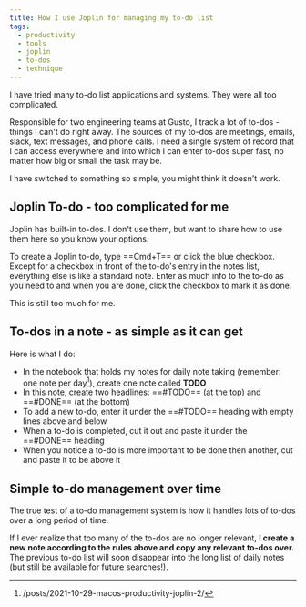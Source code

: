 ```yaml
---
title: How I use Joplin for managing my to-do list
tags:
  - productivity
  - tools
  - joplin
  - to-dos
  - technique
---
```

I have tried many to-do list applications and systems. They were all too complicated.
<!--more-->

Responsible for two engineering teams at Gusto, I track a lot of to-dos - things I can't do right away. The sources of my to-dos are meetings, emails, slack, text messages, and phone calls. I need a single system of record that I can access everywhere and into which I can enter to-dos super fast, no matter how big or small the task may be.

I have switched to something so simple, you might think it doesn't work.

## Joplin To-do - too complicated for me

Joplin has built-in to-dos. I don't use them, but want to share how to use them here so you know your options.

To create a Joplin to-do, type ==Cmd+T== or click the blue checkbox. Except for a checkbox in front of the to-do's entry in the notes list, everything else is like a standard note. Enter as much info to the to-do as you need to and when you are done, click the checkbox to mark it as done.

This is still too much for me.

## To-dos in a note - as simple as it can get

Here is what I do:
* In the notebook that holds my notes for daily note taking (remember: one note per day[^1]), create one note called **TODO**
* In this note, create two headlines: ==#TODO== (at the top) and ==#DONE== (at the bottom)
* To add a new to-do, enter it under the ==#TODO== heading with empty lines above and below
* When a to-do is completed, cut it out and paste it under the ==#DONE== heading
* When you notice a to-do is more important to be done then another, cut and paste it to be above it

## Simple to-do management over time

The true test of a to-do management system is how it handles lots of to-dos over a long period of time.

If I ever realize that too many of the to-dos are no longer relevant, **I create a new note according to the rules above and copy any relevant to-dos over.** The previous to-do list will soon disappear into the long list of daily notes (but still be available for future searches!).

[^1]: /posts/2021-10-29-macos-productivity-joplin-2/
